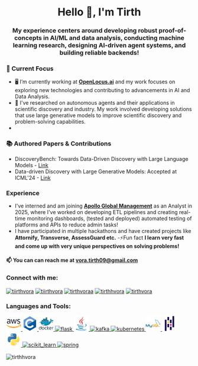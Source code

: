 <h1 align="center">Hello 👋, I'm Tirth</h1>
<h3 align="center">My experience centers around developing robust proof-of-concepts in AI/ML and data analysis, conducting machine learning research, designing AI-driven agent systems, and building reliable backends!</h3>

### 🔭 Current Focus
- 🖥️ I’m currently working at **[OpenLocus.ai](https://www.openlocus.ai)** and my work focuses on exploring new technologies and contributing to advancements in AI and Data Analysis.
- 🔭 I've researched on autonomous agents and their applications in scientific discovery and industry. My work involved developing solutions that use large generative models to improve scientific discovery and problem-solving capabilities.
- 
### 📚 Authored Papers & Contributions
- DiscoveryBench: Towards Data-Driven Discovery with Large Language Models - [Link](https://arxiv.org/abs/2407.01725v1)
- Data-driven Discovery with Large Generative Models: Accepted at ICML'24 - [Link](https://arxiv.org/abs/2402.13610)

### Experience 
- I've interned and am joining **[Apollo Global Management](apollo.com)** as an Analyst in 2025, where I've worked on developing ETL pipelines and creating real-time monitoring dashboards, (tested and deployed) automated testing of platforms and APIs to reduce admin tasks!
- I have participated in multiple hackathons and have created projects like **Attornify, Transverse, AssessGuard etc.**
-⚡Fun fact **I learn very fast and come up with very unique perspectives on solving problems!**

#### 📫 You can can reach me at **vora.tirth09@gmail.com**

<h3 align="left">Connect with me:</h3>
<p align="left">
<a href="https://twitter.com/tiirthvora" target="blank"><img align="center" src="https://raw.githubusercontent.com/rahuldkjain/github-profile-readme-generator/master/src/images/icons/Social/twitter.svg" alt="tiirthvora" height="30" width="40" /></a>
<a href="https://linkedin.com/in/tiirthvora" target="blank"><img align="center" src="https://raw.githubusercontent.com/rahuldkjain/github-profile-readme-generator/master/src/images/icons/Social/linked-in-alt.svg" alt="tiirthvora" height="30" width="40" /></a>
<a href="https://kaggle.com/tirthvoraa" target="blank"><img align="center" src="https://raw.githubusercontent.com/rahuldkjain/github-profile-readme-generator/master/src/images/icons/Social/kaggle.svg" alt="tirthvoraa" height="30" width="40" /></a>
<a href="https://instagram.com/tirthhvora" target="blank"><img align="center" src="https://raw.githubusercontent.com/rahuldkjain/github-profile-readme-generator/master/src/images/icons/Social/instagram.svg" alt="tirthhvora" height="30" width="40" /></a>
<a href="https://www.leetcode.com/tirthvora" target="blank"><img align="center" src="https://raw.githubusercontent.com/rahuldkjain/github-profile-readme-generator/master/src/images/icons/Social/leet-code.svg" alt="tirthvora" height="30" width="40" /></a>
</p>

<h3 align="left">Languages and Tools:</h3>
<p align="left"> <a href="https://aws.amazon.com" target="_blank" rel="noreferrer"> <img src="https://raw.githubusercontent.com/devicons/devicon/master/icons/amazonwebservices/amazonwebservices-original-wordmark.svg" alt="aws" width="40" height="40"/> </a> <a href="https://www.cprogramming.com/" target="_blank" rel="noreferrer"> <img src="https://raw.githubusercontent.com/devicons/devicon/master/icons/c/c-original.svg" alt="c" width="40" height="40"/> </a> <a href="https://www.docker.com/" target="_blank" rel="noreferrer"> <img src="https://raw.githubusercontent.com/devicons/devicon/master/icons/docker/docker-original-wordmark.svg" alt="docker" width="40" height="40"/> </a> <a href="https://flask.palletsprojects.com/" target="_blank" rel="noreferrer"> <img src="https://www.vectorlogo.zone/logos/pocoo_flask/pocoo_flask-icon.svg" alt="flask" width="40" height="40"/> </a> <a href="https://www.java.com" target="_blank" rel="noreferrer"> <img src="https://raw.githubusercontent.com/devicons/devicon/master/icons/java/java-original.svg" alt="java" width="40" height="40"/> </a> <a href="https://kafka.apache.org/" target="_blank" rel="noreferrer"> <img src="https://www.vectorlogo.zone/logos/apache_kafka/apache_kafka-icon.svg" alt="kafka" width="40" height="40"/> </a> <a href="https://kubernetes.io" target="_blank" rel="noreferrer"> <img src="https://www.vectorlogo.zone/logos/kubernetes/kubernetes-icon.svg" alt="kubernetes" width="40" height="40"/> </a> <a href="https://www.mysql.com/" target="_blank" rel="noreferrer"> <img src="https://raw.githubusercontent.com/devicons/devicon/master/icons/mysql/mysql-original-wordmark.svg" alt="mysql" width="40" height="40"/> </a> <a href="https://pandas.pydata.org/" target="_blank" rel="noreferrer"> <img src="https://raw.githubusercontent.com/devicons/devicon/2ae2a900d2f041da66e950e4d48052658d850630/icons/pandas/pandas-original.svg" alt="pandas" width="40" height="40"/> </a> <a href="https://www.python.org" target="_blank" rel="noreferrer"> <img src="https://raw.githubusercontent.com/devicons/devicon/master/icons/python/python-original.svg" alt="python" width="40" height="40"/> </a> <a href="https://scikit-learn.org/" target="_blank" rel="noreferrer"> <img src="https://upload.wikimedia.org/wikipedia/commons/0/05/Scikit_learn_logo_small.svg" alt="scikit_learn" width="40" height="40"/> </a> <a href="https://spring.io/" target="_blank" rel="noreferrer"> <img src="https://www.vectorlogo.zone/logos/springio/springio-icon.svg" alt="spring" width="40" height="40"/> </a> </p>

<p><img align="center" src="https://github-readme-streak-stats.herokuapp.com/?user=tirthhvora&theme=dark" alt="tirthhvora" /></p>
